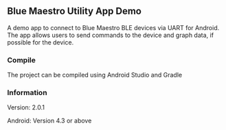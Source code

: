 ## Blue Maestro Utility App Demo

A demo app to connect to Blue Maestro BLE devices via UART for Android. The app allows users to send commands to the device and graph data, if possible for the device.

### Compile

The project can be compiled using Android Studio and Gradle

### Information

Version: 2.0.1

Android: Version 4.3 or above
